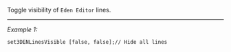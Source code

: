 Toggle visibility of `Eden Editor` lines.


---
*Example 1:*
```sqf
set3DENLinesVisible [false, false];// Hide all lines
```
